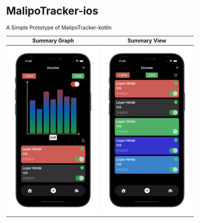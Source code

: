 # MalipoTracker-ios
A Simple Prototype of MalipoTracker-kotlin

Summary Graph              |  Summary View
:-------------------------:|:-------------------------:
![](graph.png)  |  ![](summary.png)
